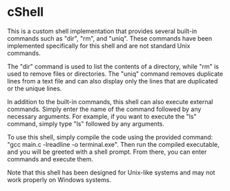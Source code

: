 # cShell
This is a custom shell implementation that provides several built-in commands such as "dir", "rm", and "uniq". These commands have been implemented specifically for this shell and are not standard Unix commands.

The "dir" command is used to list the contents of a directory, while "rm" is used to remove files or directories. The "uniq" command removes duplicate lines from a text file and can also display only the lines that are duplicated or the unique lines.

In addition to the built-in commands, this shell can also execute external commands. Simply enter the name of the command followed by any necessary arguments. For example, if you want to execute the "ls" command, simply type "ls" followed by any arguments.

To use this shell, simply compile the code using the provided command: "gcc main.c -lreadline -o terminal.exe". Then run the compiled executable, and you will be greeted with a shell prompt. From there, you can enter commands and execute them.

Note that this shell has been designed for Unix-like systems and may not work properly on Windows systems.

